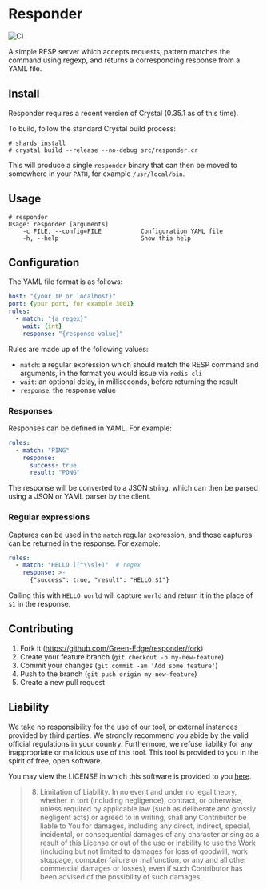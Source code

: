 # Responder

![CI](https://github.com/Green-Edge/responder/workflows/CI/badge.svg)

A simple RESP server which accepts requests, pattern matches the
command using regexp, and returns a corresponding response from a YAML
file.

## Install

Responder requires a recent version of Crystal (0.35.1 as of this time).

To build, follow the standard Crystal build process:

```shell
# shards install
# crystal build --release --no-debug src/responder.cr
```

This will produce a single `responder` binary that can then be moved
to somewhere in your `PATH`, for example `/usr/local/bin`.

## Usage

```shell
# responder
Usage: responder [arguments]
    -c FILE, --config=FILE           Configuration YAML file
    -h, --help                       Show this help
```

## Configuration

The YAML file format is as follows:

```yaml
host: "{your IP or localhost}"
port: {your port, for example 3001}
rules:
  - match: "{a regex}"
    wait: {int}
    response: "{response value}"
```

Rules are made up of the following values:

- `match`: a regular expression which should match the RESP
  command and arguments, in the format you would issue via
  `redis-cli`
- `wait`: an optional delay, in milliseconds, before returning
  the result
- `response`: the response value

### Responses

Responses can be defined in YAML. For example:

```yaml
rules:
  - match: "PING"
    response:
      success: true
      result: "PONG"
```

The response will be converted to a JSON string, which can then
be parsed using a JSON or YAML parser by the client.

### Regular expressions

Captures can be used in the `match` regular expression, and those
captures can be returned in the response. For example:

```yaml
rules:
  - match: "HELLO ([^\\s]+)"  # regex
    response: >-
      {"success": true, "result": "HELLO $1"}
```

Calling this with `HELLO world` will capture `world` and
return it in the place of `$1` in the response.

## Contributing

1.  Fork it (https://github.com/Green-Edge/responder/fork)
2.  Create your feature branch (`git checkout -b my-new-feature`)
3.  Commit your changes (`git commit -am 'Add some feature'`)
4.  Push to the branch (`git push origin my-new-feature`)
5.  Create a new pull request

## Liability

We take no responsibility for the use of our tool, or external
instances provided by third parties. We strongly recommend you abide
by the valid official regulations in your country. Furthermore, we
refuse liability for any inappropriate or malicious use of this
tool. This tool is provided to you in the spirit of free, open
software.

You may view the LICENSE in which this software is provided to you
[here](./LICENSE).

> 8. Limitation of Liability. In no event and under no legal theory,
>    whether in tort (including negligence), contract, or otherwise,
>    unless required by applicable law (such as deliberate and grossly
>    negligent acts) or agreed to in writing, shall any Contributor be
>    liable to You for damages, including any direct, indirect, special,
>    incidental, or consequential damages of any character arising as a
>    result of this License or out of the use or inability to use the
>    Work (including but not limited to damages for loss of goodwill,
>    work stoppage, computer failure or malfunction, or any and all
>    other commercial damages or losses), even if such Contributor
>    has been advised of the possibility of such damages.
